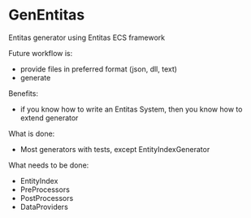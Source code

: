 # GenEntitas
Entitas generator using Entitas ECS framework

Future workflow is:
  - provide files in preferred format (json, dll, text)
  - generate
 
Benefits:
  - if you know how to write an Entitas System, then you know how to extend generator

What is done:
  - Most generators with tests, except EntityIndexGenerator

What needs to be done:
  - EntityIndex
  - PreProcessors
  - PostProcessors
  - DataProviders
